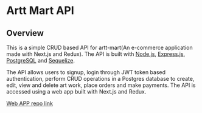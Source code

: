 # Artt Mart API

## Overview
This is a simple CRUD based API for artt-mart(An e-commerce application made with Next.js and Redux). The API is built with [Node.js](https://nodejs.org/en/), [Express.js](https://expressjs.com/), [PostgreSQL](https://www.postgresql.org/) and [Sequelize](https://sequelize.org/).

The API allows users to signup, login through JWT token based authentication, perform CRUD operations in a Postgres database to create, edit, view and delete art work, place orders and make payments. The API is accessed using a web app built with Next.js and Redux.

[Web APP repo link](https://github.com/shucoll/ArttCommerce-front)
